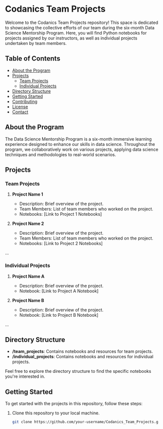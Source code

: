 # Codanics Team Projects

Welcome to the Codanics Team Projects repository! 
This space is dedicated to showcasing the collective efforts of our team during the six-month Data Science Mentorship Program. 
Here, you will find Python notebooks for projects assigned by our instructors, as well as individual projects undertaken by team members.

## Table of Contents
- [About the Program](#about-the-program)
- [Projects](#projects)
  - [Team Projects](#team-projects)
  - [Individual Projects](#individual-projects)
- [Directory Structure](#directory-structure)
- [Getting Started](#getting-started)
- [Contributing](#contributing)
- [License](#license)
- [Contact](#contact)

## About the Program

The Data Science Mentorship Program is a six-month immersive learning experience designed to enhance our skills in data science. 
Throughout the program, we collaboratively work on various projects, applying data science techniques and methodologies to real-world scenarios.

## Projects

### Team Projects

1. **Project Name 1**
   - Description: Brief overview of the project.
   - Team Members: List of team members who worked on the project.
   - Notebooks: [Link to Project 1 Notebooks]

2. **Project Name 2**
   - Description: Brief overview of the project.
   - Team Members: List of team members who worked on the project.
   - Notebooks: [Link to Project 2 Notebooks]

...

### Individual Projects

1. **Project Name A**
   - Description: Brief overview of the project.
   - Notebook: [Link to Project A Notebook]

2. **Project Name B**
   - Description: Brief overview of the project.
   - Notebook: [Link to Project B Notebook]

...

## Directory Structure

- **/team_projects**: Contains notebooks and resources for team projects.
- **/individual_projects**: Contains notebooks and resources for individual projects.

Feel free to explore the directory structure to find the specific notebooks you're interested in.

## Getting Started

To get started with the projects in this repository, follow these steps:

1. Clone this repository to your local machine.
   ```bash
   git clone https://github.com/your-username/Codanics_Team_Projects.git
